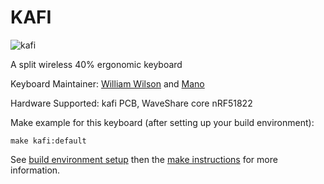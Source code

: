 # KAFI

![kafi](https://imgur.com/AA6ycMQ.jpg)

A split wireless 40% ergonomic keyboard 

Keyboard Maintainer: [William Wilson](https://github.com/GlenPickle) and [Mano](https://reddit.com/u/manogna)  


Hardware Supported: kafi PCB, WaveShare core nRF51822

Make example for this keyboard (after setting up your build environment):

    make kafi:default

See [build environment setup](https://docs.qmk.fm/build_environment_setup.html) then the [make instructions](https://docs.qmk.fm/make_instructions.html) for more information.

